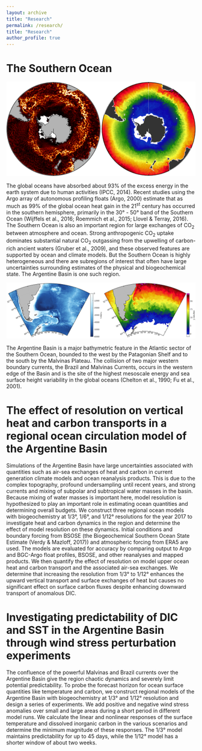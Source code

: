 ```yaml
---
layout: archive
title: "Research"
permalink: /research/
title: "Research"
author_profile: true
---
```


The Southern Ocean
======

<img src="/images/SO.png">

The global oceans have absorbed about 93% of the excess energy in the earth system due to human activities (IPCC, 2014). Recent studies using the Argo array of autonomous profiling floats (Argo, 2000) estimate that as much as 99% of the global ocean heat gain in the 21<sup>st</sup> century has occurred in the southern hemisphere, primarily in the 30° - 50° band of the Southern Ocean (Wijffels
et al., 2016; Roemmich et al., 2015; Llovel & Terray, 2016). The Southern Ocean is also an important region for large exchanges of CO<sub>2</sub> between atmosphere and ocean. Strong anthropogenic CO<sub>2</sub> uptake dominates substantial natural CO<sub>2</sub> outgassing from the upwelling of carbon-rich ancient waters (Gruber et al., 2009), and these observed features are supported by ocean and climate models. But the Southern Ocean is highly heterogeneous and there are subregions of interest that often have large uncertainties surrounding estimates of the physical and biogeochemical state. The Argentine Basin is one such region. 

<img src="/images/AB.png">

The Argentine Basin is a major bathymetric feature in the Atlantic sector of the Southern Ocean, bounded to the west by the Patagonian Shelf and to the south by the Malvinas Plateau. The collision of two major western boundary currents, the Brazil and Malvinas Currents, occurs in the western edge of the Basin and is the site of the highest mesoscale energy and sea surface height variability in the global oceans (Chelton et al., 1990; Fu et al., 2001).


The effect of resolution on vertical heat and carbon transports in a regional ocean circulation model of the Argentine Basin
======

Simulations of the Argentine Basin have large uncertainties associated with quantities such as air-sea exchanges of heat and carbon in current generation climate models and ocean reanalysis products. This is due to the complex topography, profound undersampling until recent years, and strong currents and mixing of subpolar and subtropical water masses in the basin. Because mixing of water masses is important here, model resolution is hypothesized to play an important role in estimating ocean quantities and determining overall budgets. We construct three regional ocean models with biogeochemistry at 1/3°, 1/6°, and 1/12° resolutions for the year 2017 to investigate heat and carbon dynamics in the region and determine the effect of model resolution on these dynamics. Initial conditions and boundary forcing from BSOSE (the Biogeochemical Southern Ocean State Estimate (Verdy & Mazloff, 2017)) and atmospheric forcing from ERA5 are used. The models are evaluated for accuracy by comparing output to Argo and BGC-Argo float profiles, BSOSE, and other reanalyses and mapped products. We then quantify the effect of resolution on model upper ocean heat and carbon transport and the associated air-sea exchanges. We determine that increasing the resolution from 1/3° to 1/12° enhances the upward vertical transport and surface exchanges of heat but causes no significant effect on surface carbon fluxes despite enhancing downward transport of anomalous DIC.

Investigating predictability of DIC and SST in the Argentine Basin through wind stress perturbation experiments
======

The confluence of the powerful Malvinas and Brazil currents over the Argentine Basin give the region chaotic dynamics and severely limit potential predictability. To probe the forecast horizon for ocean surface quantities like temperature and carbon, we construct regional models of the Argentine Basin with biogeochemistry at 1/3° and 1/12° resolution and design a series of experiments. We add positive and negative wind stress anomalies over small and large areas during a short period in different model runs. We calculate the linear and nonlinear responses of the surface temperature and dissolved inorganic carbon in the various scenarios and determine the minimum magnitude of these responses. The 1/3° model maintains predictability for up to 45 days, while the 1/12° model has a shorter window of about two weeks.







